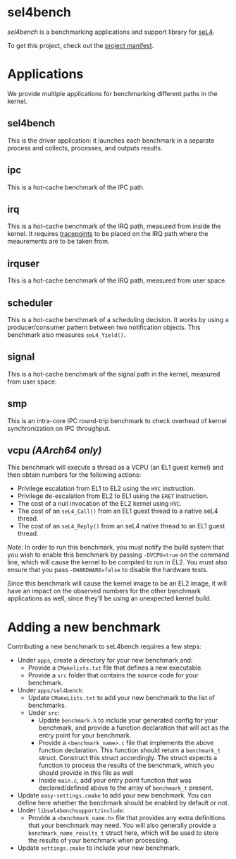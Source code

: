 <!--
     Copyright 2017, Data61, CSIRO (ABN 41 687 119 230)

     SPDX-License-Identifier: BSD-2-Clause
-->
# sel4bench

_sel4bench_ is a benchmarking applications and support library for
[seL4](https://sel4.systems/).

To get this project, check out the [project
manifest](https://github.com/seL4/sel4bench-manifest).

# Applications

We provide multiple applications for benchmarking different paths in the
kernel.

## sel4bench

This is the driver application: it launches each benchmark in a separate
process and collects, processes, and outputs results.

## ipc

This is a hot-cache benchmark of the IPC path.

## irq

This is a hot-cache benchmark of the IRQ path, measured from inside the
kernel.  It requires
[tracepoints](https://docs.sel4.systems/BenchmarkingGuide.html#in-kernel-log-buffer)
to be placed on the IRQ path where the meaurements are to be taken from.

## irquser

This is a hot-cache benchmark of the IRQ path, measured from user space.

## scheduler

This is a hot-cache benchmark of a scheduling decision.  It works by
using a producer/consumer pattern between two notification objects.
This benchmark also measures `seL4_Yield()`.

## signal

This is a hot-cache benchmark of the signal path in the kernel, measured
from user space.

## smp

This is an intra-core IPC round-trip benchmark to check overhead of
kernel synchronization on IPC throughput.

## vcpu _(AArch64 only)_

This benchmark will execute a thread as a VCPU (an EL1 guest kernel) and
then obtain numbers for the following actions:
* Privilege escalation from EL1 to EL2 using the `HVC` instruction.
* Privilege de-escalation from EL2 to EL1 using the `ERET` instruction.
* The cost of a null invocation of the EL2 kernel using `HVC`.
* The cost of an `seL4_Call()` from an EL1 guest thread to a native seL4
  thread.
* The cost of an `seL4_Reply()` from an seL4 native thread to an EL1
  guest thread.

*Note:* In order to run this benchmark, you must notify the build system
that you wish to enable this benchmark by passing `-DVCPU=true` on the
command line, which will cause the kernel to be compiled to run in EL2.
You must also ensure that you pass `-DHARDWARE=false` to disable the
hardware tests.

Since this benchmark will cause the kernel image to be an EL2 image, it
will have an impact on the observed numbers for the other benchmark
applications as well, since they'll be using an unexpected kernel build.


# Adding a new benchmark

Contributing a new benchmark to seL4bench requires a few steps:

* Under `apps`, create a directory for your new benchmark and:
    * Provide a `CMakelists.txt` file that defines a new executable.
    * Provide a `src` folder that contains the source code for your
      benchmark.
* Under `apps/sel4bench`:
    * Update `CMakeLists.txt` to add your new benchmark to the list of
      benchmarks.
    * Under `src`:
        * Update `benchmark.h` to include your generated config for your benchmark, and provide a function declaration that will act as the entry point for your benchmark.
        * Provide a `<benchmark_name>.c` file that implements the above function declaration. This function should return a `benchmark_t` struct. Construct this struct accordingly. The struct expects a function to process the results of the benchmark, which you should provide in this file as well
        * Inside `main.c`, add your entry point function that was declared/defined above to the array of `benchmark_t` present.
* Update `easy-settings.cmake` to add your new benchmark. You can define here whether the benchmark should be enabled by default or not.
* Under `libsel4benchsupport/include`:
    * Provide a `<benchmark_name.h>` file that provides any extra definitions that your benchmark may need. You will also generally provide a `benchmark_name_results_t` struct here, which will be used to store the results of your benchmark when processing.
* Update `settings.cmake` to include your new benchmark.